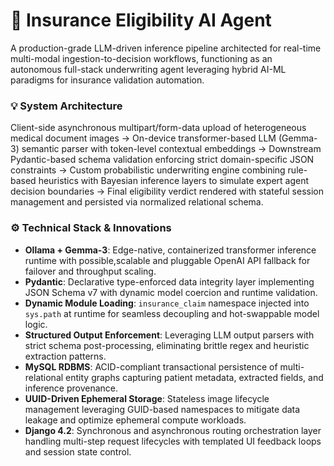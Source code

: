 # 🧠 Insurance Eligibility AI Agent

A production-grade LLM-driven inference pipeline architected for real-time multi-modal ingestion-to-decision workflows, functioning as an autonomous full-stack underwriting agent leveraging hybrid AI-ML paradigms for insurance validation automation.

### 💡 System Architecture

Client-side asynchronous multipart/form-data upload of heterogeneous medical document images → On-device transformer-based LLM (Gemma-3) semantic parser with token-level contextual embeddings → Downstream Pydantic-based schema validation enforcing strict domain-specific JSON constraints → Custom probabilistic underwriting engine combining rule-based heuristics with Bayesian inference layers to simulate expert agent decision boundaries → Final eligibility verdict rendered with stateful session management and persisted via normalized relational schema.

### ⚙️ Technical Stack & Innovations

- **Ollama + Gemma-3**: Edge-native, containerized transformer inference runtime with possible,scalable and pluggable OpenAI API fallback for failover and throughput scaling.
- **Pydantic**: Declarative type-enforced data integrity layer implementing JSON Schema v7 with dynamic model coercion and runtime validation.
- **Dynamic Module Loading**: `insurance_claim` namespace injected into `sys.path` at runtime for seamless decoupling and hot-swappable model logic.
- **Structured Output Enforcement**: Leveraging LLM output parsers with strict schema post-processing, eliminating brittle regex and heuristic extraction patterns.
- **MySQL RDBMS**: ACID-compliant transactional persistence of multi-relational entity graphs capturing patient metadata, extracted fields, and inference provenance.
- **UUID-Driven Ephemeral Storage**: Stateless image lifecycle management leveraging GUID-based namespaces to mitigate data leakage and optimize ephemeral compute workloads.
- **Django 4.2**: Synchronous and asynchronous routing orchestration layer handling multi-step request lifecycles with templated UI feedback loops and session state control.
